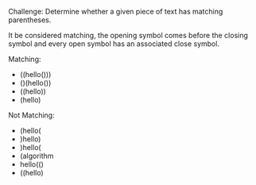 Challenge: Determine whether a given piece of text has matching parentheses.

It be considered matching, the opening symbol comes before the closing symbol and every open symbol has an associated close symbol. 

Matching:

* ((hello()))
* ()(hello())
* ((hello))
* (hello)

Not Matching:

* (hello(
* )hello)
* )hello(
* (algorithm
* hello(()
* ((hello)

